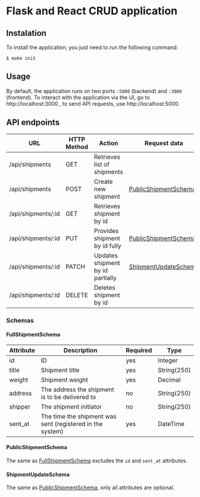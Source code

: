 # Flask and React CRUD application

## Instalation

To install the application, you just need to run the following command:
```
$ make init
```

## Usage

By default, the application runs on two ports `:5000` (backend) and `:3000` (frontend). To interact with the application via the UI, go to http://localhost:3000 , to send API requests, use http://localhost:5000.

## API endpoints

| URL | HTTP Method | Action | Request data | Response data | Response status
|---|---|---|---|---|---|
| /api/shipments | GET | Retrieves list of shipments |  | List of [FullShipmentSchema](#FullShipmentSchema) | 200
| /api/shipments | POST | Create new shipment | [PublicShipmentSchema](#PublicShipmentSchema) | [FullShipmentSchema](#FullShipmentSchema) | 201
| /api/shipments/:id | GET | Retrieves shipment by id |  | [FullShipmentSchema](#FullShipmentSchema) | 200
| /api/shipments/:id | PUT | Provides shipment by id fully | [PublicShipmentSchema](#PublicShipmentSchema) | [FullShipmentSchema](#FullShipmentSchema) | 200
| /api/shipments/:id | PATCH | Updates shipment by id partially | [ShipmentUpdateSchema](#ShipmentUpdateSchema) | [FullShipmentSchema](#FullShipmentSchema) | 200
| /api/shipments/:id | DELETE | Deletes shipment by id |  | | 204

### Schemas

#### FullShipmentSchema

| Attribute | Description | Required | Type
|---|---|---|---|
| id | ID | yes | Integer
| title | Shipment title | yes | String(250)
| weight | Shipment weight | yes | Decimal
| address | The address the shipment is to be delivered to | no | String(250)
| shipper | The shipment initiator | no | String(250)
| sent_at | The time the shipment was sent (registered in the system) | yes | DateTime

#### PublicShipmentSchema

The same as [FullShipmentSchema](#FullShipmentSchema) excludes the `id` and `sent_at` attributes.

#### ShipmentUpdateSchema

The same as [PublicShipmentSchema](#PublicShipmentSchema), only all attributes are optional.
